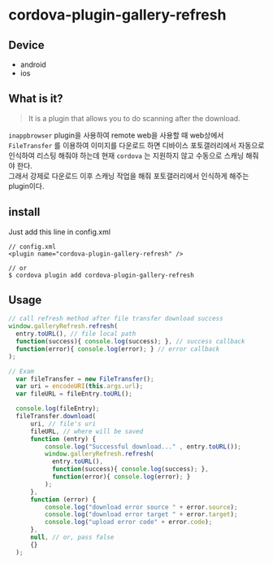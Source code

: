 # cordova-plugin-gallery-refresh
## Device
- android
- ios

## What is it?
> It is a plugin that allows you to do scanning after the download.

`inappbrowser` plugin을 사용하여 remote web을 사용할 때 web상에서 `FileTransfer` 를 이용하여 이미지를 다운로드 하면 디바이스 포토갤러리에서 자동으로 인식하여 리스팅 해줘야 하는데 현재 `cordova` 는 지원하지 않고 수동으로 스캐닝 해줘야 한다.  
그래서 강제로 다운로드 이후 스캐닝 작업을 해줘 포토갤러리에서 인식하게 해주는 plugin이다.

## install
Just add this line in config.xml
````
// config.xml
<plugin name="cordova-plugin-gallery-refresh" />

// or
$ cordova plugin add cordova-plugin-gallery-refresh
````

## Usage
```` javascript
// call refresh method after file transfer download success
window.galleryRefresh.refresh(
  entry.toURL(), // file local path
  function(success){ console.log(success); }, // success callback
  function(error){ console.log(error); } // error callback
);
````

```` javascript
// Exam
  var fileTransfer = new FileTransfer();
  var uri = encodeURI(this.args.url);
  var fileURL = fileEntry.toURL();

  console.log(fileEntry);
  fileTransfer.download(
      uri, // file's uri
      fileURL, // where will be saved
      function (entry) {
          console.log("Successful download..." , entry.toURL());
          window.galleryRefresh.refresh(
            entry.toURL(),
            function(success){ console.log(success); },
            function(error){ console.log(error); }
          );
      },
      function (error) {
          console.log("download error source " + error.source);
          console.log("download error target " + error.target);
          console.log("upload error code" + error.code);
      },
      null, // or, pass false
      {}
  );
````
